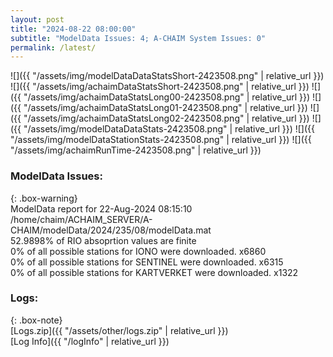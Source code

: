 ```yaml
---
layout: post
title: "2024-08-22 08:00:00"
subtitle: "ModelData Issues: 4; A-CHAIM System Issues: 0"
permalink: /latest/
---
```


![]({{ "/assets/img/modelDataDataStatsShort-2423508.png" | relative_url }})
![]({{ "/assets/img/achaimDataStatsShort-2423508.png" | relative_url }})
![]({{ "/assets/img/achaimDataStatsLong00-2423508.png" | relative_url }})
![]({{ "/assets/img/achaimDataStatsLong01-2423508.png" | relative_url }})
![]({{ "/assets/img/achaimDataStatsLong02-2423508.png" | relative_url }})
![]({{ "/assets/img/modelDataDataStats-2423508.png" | relative_url }})
![]({{ "/assets/img/modelDataStationStats-2423508.png" | relative_url }})
![]({{ "/assets/img/achaimRunTime-2423508.png" | relative_url }})


### ModelData Issues:  
  
{: .box-warning}  
 ModelData report for 22-Aug-2024 08:15:10   
 /home/chaim/ACHAIM_SERVER/A-CHAIM/modelData/2024/235/08/modelData.mat   
 52.9898% of RIO absoprtion values are finite   
 0% of all possible stations for IONO were downloaded. x6860   
 0% of all possible stations for SENTINEL were downloaded. x6315   
 0% of all possible stations for KARTVERKET were downloaded. x1322   
  


### Logs:  
  
{: .box-note}  
[Logs.zip]({{ "/assets/other/logs.zip" | relative_url }})  
[Log Info]({{ "/logInfo" | relative_url }})  

